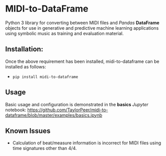 # MIDI-to-DataFrame
Python 3 library for converting between MIDI files and *Pandas* **DataFrame** objects for use in generative and predictive machine learning applications using symbolic music as training and evaluation material.

## Installation:
Once the above requirement has been installed, midi-to-dataframe can be installed as follows:

* `pip install midi-to-dataframe`

## Usage

Basic usage and configuration is demonstrated in the **basics** *Jupyter* notebook: https://github.com/TaylorPeer/midi-to-dataframe/blob/master/examples/basics.ipynb

## Known Issues

* Calculation of beat/measure information is incorrect for MIDI files using time signatures other than 4/4.
